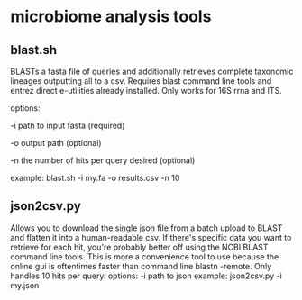 # microbiome analysis tools

## blast.sh
BLASTs a fasta file of queries and additionally retrieves complete taxonomic lineages outputting all to a csv. Requires blast command line tools and entrez direct e-utilities already installed. Only works for 16S rrna and ITS.

options:

-i path to input fasta (required)

-o output path (optional)

-n the number of hits per query desired (optional)

example: blast.sh -i my.fa -o results.csv -n 10

## json2csv.py
Allows you to download the single json file from a batch upload to BLAST and flatten it into a human-readable csv. If there's specific data you want to retrieve for each hit, you're probably better off using the NCBI BLAST command line tools. This is more a convenience tool to use because the online gui is oftentimes faster than command line blastn -remote. Only handles 10 hits per query.
options:
  -i path to json
example: json2csv.py -i my.json

